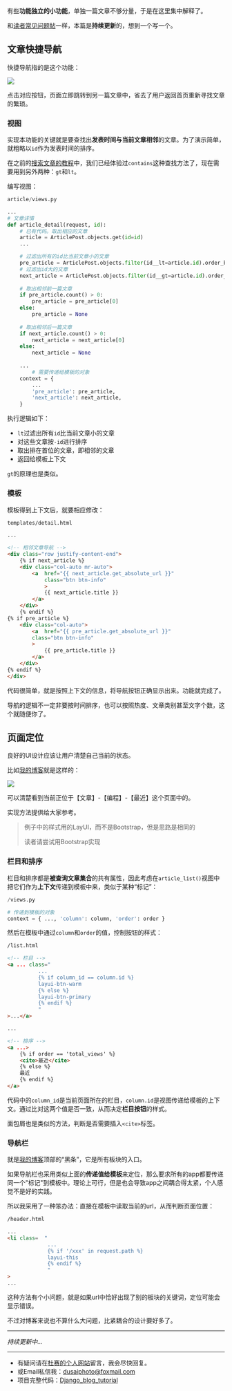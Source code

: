有些**功能独立的小功能**，单独一篇文章不够分量，于是在这里集中解释了。

和[读者常见问题帖](https://www.dusaiphoto.com/article/detail/43/)一样，本篇是**持续更新**的，想到一个写一个。

## 文章快捷导航

快捷导航指的是这个功能：

![](https://blog.dusaiphoto.com/dusainet-7000K/t42-1.jpg)

点击对应按钮，页面立即跳转到另一篇文章中，省去了用户返回首页重新寻找文章的繁琐。

### 视图

实现本功能的关键就是要查找出**发表时间与当前文章相邻**的文章。为了演示简单，就粗略以`id`作为发表时间的排序。

在之前的[搜索文章的教程](https://www.dusaiphoto.com/article/detail/47/)中，我们已经体验过`contains`这种查找方法了，现在需要用到另外两种：`gt`和`lt`。

编写视图：

```python
article/views.py

...
# 文章详情
def article_detail(request, id):
    # 已有代码。取出相应的文章
    article = ArticlePost.objects.get(id=id)
    ...

    # 过滤出所有的id比当前文章小的文章
    pre_article = ArticlePost.objects.filter(id__lt=article.id).order_by('-id')
    # 过滤出id大的文章
    next_article = ArticlePost.objects.filter(id__gt=article.id).order_by('id')
    
    # 取出相邻前一篇文章
    if pre_article.count() > 0:
        pre_article = pre_article[0]
    else:
        pre_article = None
        
    # 取出相邻后一篇文章
    if next_article.count() > 0:
        next_article = next_article[0]
    else:
        next_article = None
        
    ...
        # 需要传递给模板的对象
    context = { 
        ...
        'pre_article': pre_article,
        'next_article': next_article,
    }
```

执行逻辑如下：

- `lt`过滤出所有`id`比当前文章小的文章
- 对这些文章按`-id`进行排序
- 取出排在首位的文章，即相邻的文章
- 返回给模板上下文

`gt`的原理也是类似。

### 模板

模板得到上下文后，就要相应修改：

```html
templates/detail.html

...

<!-- 相邻文章导航 -->
<div class="row justify-content-end">
    {% if next_article %}
    <div class="col-auto mr-auto">
        <a  href="{{ next_article.get_absolute_url }}" 
            class="btn btn-info"
            >
            {{ next_article.title }}
        </a>
    </div>
    {% endif %}
{% if pre_article %}
    <div class="col-auto">
        <a  href="{{ pre_article.get_absolute_url }}" 
        class="btn btn-info" 
        >
            {{ pre_article.title }}
        </a>
    </div>
{% endif %}
</div>
```

代码很简单，就是按照上下文的信息，将导航按钮正确显示出来。功能就完成了。

导航的逻辑不一定非要按时间排序，也可以按照热度、文章类别甚至文字个数，这个就随便你了。

## 页面定位

良好的UI设计应该让用户清楚自己当前的状态。

比如[我的博客](https://www.dusaiphoto.com/)就是这样的：

![](https://blog.dusaiphoto.com/dusainet-7000K/t42-2.jpg)

可以清楚看到当前正位于【文章】-【编程】-【最近】这个页面中的。

实现方法提供给大家参考。

> 例子中的样式用的LayUI，而不是Bootstrap，但是思路是相同的
>
> 读者请尝试用Bootstrap实现

### 栏目和排序

栏目和排序都是**被查询文章集合**的共有属性，因此考虑在`article_list()`视图中把它们作为**上下文**传递到模板中来，类似于某种“标记”：

```python
/views.py

# 传递到模板的对象
context = { ..., 'column': column, 'order': order }
```

然后在模板中通过`column`和`order`的值，控制按钮的样式：

```html
/list.html

<!-- 栏目 -->
<a ... class="
          ...
          {% if column_id == column.id %}
          layui-btn-warm
          {% else %}
          layui-btn-primary
          {% endif %}
          "
>...</a>

...

<!-- 排序 -->
<a ...>
    {% if order == 'total_views' %}
    <cite>最近</cite>
    {% else %}
    最近
    {% endif %}
</a>
```

代码中的`column_id`是当前页面所在的栏目，`column.id`是视图传递给模板的上下文。通过比对这两个值是否一致，从而决定**栏目按钮**的样式。

面包屑也是类似的方法，判断是否需要插入`<cite>`标签。

### 导航栏

就是[我的博客](https://www.dusaiphoto.com/)顶部的“黑条”，它是所有板块的入口。

如果导航栏也采用类似上面的**传递值给模板**来定位，那么要求所有的app都要传递同一个"标记"到模板中。理论上可行，但是也会导致app之间耦合得太紧，个人感觉不是好的实践。

所以我采用了一种笨办法：直接在模板中读取当前的url，从而判断页面位置：

```html
/header.html

...
<li class=  "
             ...
             {% if '/xxx' in request.path %}
             layui-this
             {% endif %}
             "
>
...
```

这种方法有个小问题，就是如果url中恰好出现了别的板块的关键词，定位可能会显示错误。

不过对博客来说也不算什么大问题，比紧耦合的设计要好多了。

---

*持续更新中...*

---

- 有疑问请在[杜赛的个人网站](http://www.dusaiphoto.com)留言，我会尽快回复。
- 或Email私信我：dusaiphoto@foxmail.com
- 项目完整代码：[Django_blog_tutorial](https://github.com/stacklens/django_blog_tutorial)
